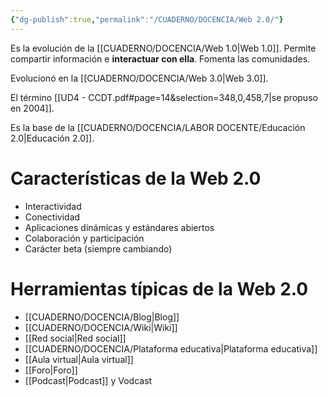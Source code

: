 ```yaml
---
{"dg-publish":true,"permalink":"/CUADERNO/DOCENCIA/Web 2.0/"}
---
```


Es la evolución de la [[CUADERNO/DOCENCIA/Web 1.0\|Web 1.0]]. Permite compartir información e **interactuar con ella**. Fomenta las comunidades.

Evolucionó en la [[CUADERNO/DOCENCIA/Web 3.0\|Web 3.0]].

El término [[UD4 - CCDT.pdf#page=14&selection=348,0,458,7|se propuso en 2004]].

Es la base de la [[CUADERNO/DOCENCIA/LABOR DOCENTE/Educación 2.0\|Educación 2.0]].
# Características de la Web 2.0
- Interactividad
- Conectividad
- Aplicaciones dinámicas y estándares abiertos
- Colaboración y participación
- Carácter beta (siempre cambiando)

# Herramientas típicas de la Web 2.0
- [[CUADERNO/DOCENCIA/Blog\|Blog]]
- [[CUADERNO/DOCENCIA/Wiki\|Wiki]]
- [[Red social\|Red social]]
- [[CUADERNO/DOCENCIA/Plataforma educativa\|Plataforma educativa]]
- [[Aula virtual\|Aula virtual]]
- [[Foro\|Foro]]
- [[Podcast\|Podcast]] y Vodcast